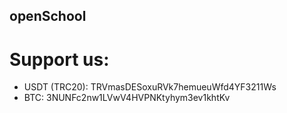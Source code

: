 ## openSchool

# Support us:

- USDT (TRC20): TRVmasDESoxuRVk7hemueuWfd4YF3211Ws
- BTC: 3NUNFc2nw1LVwV4HVPNKtyhym3ev1khtKv
